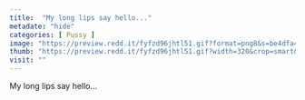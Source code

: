 ```yaml
---
title:  "My long lips say hello..."
metadate: "hide"
categories: [ Pussy ]
image: "https://preview.redd.it/fyfzd96jhtl51.gif?format=png8&s=be4dfa456ed81d9b8e44745bbf7e5ba8b0c9545c"
thumb: "https://preview.redd.it/fyfzd96jhtl51.gif?width=320&crop=smart&format=png8&s=cfc8e6f9aa6f47de74928a3e5bf8fb05ef70a466"
visit: ""
---
```

My long lips say hello...
